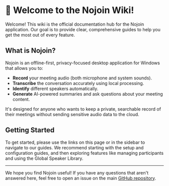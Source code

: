 # 👋 Welcome to the Nojoin Wiki!

Welcome! This wiki is the official documentation hub for the Nojoin application. Our goal is to provide clear, comprehensive guides to help you get the most out of every feature.

## What is Nojoin?

Nojoin is an offline-first, privacy-focused desktop application for Windows that allows you to:

*   **Record** your meeting audio (both microphone and system sounds).
*   **Transcribe** the conversation accurately using local processing.
*   **Identify** different speakers automatically.
*   **Generate** AI-powered summaries and ask questions about your meeting content.

It's designed for anyone who wants to keep a private, searchable record of their meetings without sending sensitive audio data to the cloud.

## Getting Started

To get started, please use the links on this page or in the sidebar to navigate to our guides. We recommend starting with the setup and configuration guides, and then exploring features like managing participants and using the Global Speaker Library.

***

We hope you find Nojoin useful! If you have any questions that aren't answered here, feel free to open an issue on the main [GitHub repository](https://github.com/Valtora/Nojoin). 